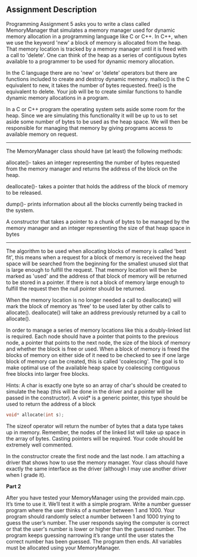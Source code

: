 ## Assignment Description

Programming Assignment 5 asks you to write a class called MemoryManager that simulates a memory
manager used for dynamic memory allocation in a programming language like C or C++. In C++,
when we use the keyword 'new' a block of memory is allocated from the heap. That memory location
is tracked by a memory manager until it is freed with a call to 'delete'. One can think of the heap as a
series of contiguous bytes available to a programmer to be used for dynamic memory allocation.

In the C language there are no 'new' or 'delete' operators but there are functions included to create
and destroy dynamic memory. malloc() is the C equivalent to new, it takes the number of bytes
requested. free() is the equivalent to delete. Your job will be to create similar functions to handle
dynamic memory allocations in a program.

In a C or C++ program the operating system sets aside some room for the heap. Since we are
simulating this functionality it will be up to us to set aside some number of bytes to be used as the
heap space. We will then be responsible for managing that memory by giving programs access to
available memory on request.

---

The MemoryManager class should have (at least) the following methods:

allocate()- takes an integer representing the number of bytes requested from the memory manager
and returns the address of the block on the heap.

deallocate()- takes a pointer that holds the address of the block of memory to be released.

dump()- prints information about all the blocks currently being tracked in the system.

A constructor that takes a pointer to a chunk of bytes to be managed by the memory manager and an
integer representing the size of that heap space in bytes

---

The algorithm to be used when allocating blocks of memory is called 'best fit', this means when a
request for a block of memory is received the heap space will be searched from the beginning for the
smallest unused slot that is large enough to fulfill the request. That memory location will then be
marked as 'used' and the address of that block of memory will be returned to be stored in a pointer. If
there is not a block of memory large enough to fulfill the request then the null pointer should be
returned.

When the memory location is no longer needed a call to deallocate() will mark the block of memory as
'free' to be used later by other calls to allocate(). deallocate() will take an address previously returned
by a call to allocate().

In order to manage a series of memory locations like this a doubly-linked list is required. Each node
should have a pointer that points to the previous node, a pointer that points to the next node, the size
of the block of memory and whether the block is free or used. When a block of memory is freed the
blocks of memory on either side of it need to be checked to see if one large block of memory can be
created, this is called 'coalescing'. The goal is to make optimal use of the available heap space by
coalescing contiguous free blocks into larger free blocks.

Hints: A char is exactly one byte so an array of char's should be created to simulate the heap (this will
be done in the driver and a pointer will be passed in the constructor). A void* is a generic pointer, this
type should be used to return the address of a block

``` C++
void* allocate(int s);
```

The sizeof operator will return the number of bytes that a data type takes up in memory. Remember,
the nodes of the linked list will take up space in the array of bytes. Casting pointers will be required.
Your code should be extremely well commented.

In the constructor create the first node and the last node. I am attaching a driver that shows how to
use the memory manager. Your class should have exactly the same interface as the driver (although I
may use another driver when I grade it).

**Part 2**

After you have tested your MemoryManager using the provided main.cpp. It’s time to use it. We’ll test
it with a simple program. Write a number guesser program where the user thinks of a number
between 1 and 1000. Your program should randomly select a number between 1 and 1000 trying to
guess the user’s number. The user responds saying the computer is correct or that the user's number
is lower or higher than the guessed number. The program keeps guessing narrowing it’s range until
the user states the correct number has been guessed. The program then ends. All variables must be
allocated using your MemoryManager.
